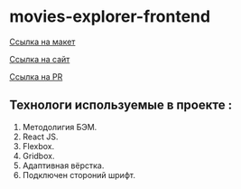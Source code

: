 # movies-explorer-frontend

[Ссылка на макет](https://disk.yandex.ru/d/AWwSdSKDay6BJA)

[Ссылка на сайт](https://diplom.maxooin.nomoredomains.work/)

[Ссылка на PR](https://github.com/maxooin/movies-explorer-frontend/pull/4)

## Технологи используемые в проекте :

1) Методолигия БЭМ.
2) React JS.
3) Flexbox.
4) Gridbox.
5) Адаптивная вёрстка.
6) Подключен стороний шрифт.
